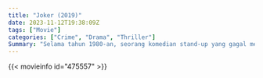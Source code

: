```yaml
---
title: "Joker (2019)"
date: 2023-11-12T19:38:09Z
tags: ["Movie"]
categories: ["Crime", "Drama", "Thriller"]
Summary: "Selama tahun 1980-an, seorang komedian stand-up yang gagal menjadi gila dan beralih ke kehidupan kriminal dan kekacauan di Kota Gotham sambil menjadi tokoh kejahatan psikopat yang terkenal."
---
```


<mux-player stream-type="on-demand"
src="https://kp3d-my.sharepoint.com/personal/ryoo_kp3d_onmicrosoft_com/_layouts/15/download.aspx?share=EczKuviFatBIrSbO2XopXEABfH3i-q0sC5dRgu2xelXtQA" prefer-playback="mse" controls>

</mux-player>


{{< movieinfo id="475557" >}}

<script src="https://cdn.jsdelivr.net/npm/@mux/mux-player"></script>

 <script type="application/ld+json ">
{
"@context": "https://schema.org/",
"@type": "VideoObject",
"name": "Joker (2019)",
"contentUrl": "https://stream.mux.com/YRU004Jn95ZkpRj4mWxD9OyiXiHESQ9U2CNUD009s3Y6E.m3u8",
"thumbnailUrl": "https://www.themoviedb.org/t/p/original/2nbKZ5RWFSvjq5IGVRcz8kAolmw.jpg?width=314&fit_mode=preserve&time=25",
"uploadDate": "2023-11-12T19:38:09Z",
}

</script>